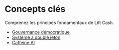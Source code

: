 # Concepts clés

Comprenez les principes fondamentaux de Lift Cash.

- [Gouvernance démocratique](/fr/concepts/governance)
- [Système à double jeton](/fr/concepts/tokens)
- [Caffeine AI](/fr/concepts/ai)
